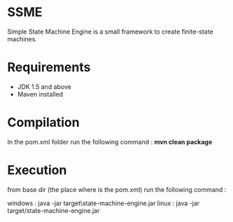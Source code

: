 # SSME
Simple State Machine Engine is a small framework to create finite-state machines.

# Requirements 

* JDK 1.5 and above
* Maven installed

# Compilation

In the pom.xml folder run the following command : **mvn clean package** 

# Execution

from base dir (the place where is the pom.xml) run the following command :

windows : java -jar target\state-machine-engine.jar 
linux : java -jar target/state-machine-engine.jar 

